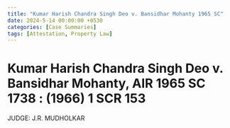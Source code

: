 ```yaml
---
title: "Kumar Harish Chandra Singh Deo v. Bansidhar Mohanty 1965 SC"
date: 2024-5-14 00:00:00 +0530
categories: [Case Summaries]
tags: [Attestation, Property Law]
---
```


# Kumar Harish Chandra Singh Deo v. Bansidhar Mohanty, AIR 1965 SC 1738 : (1966) 1 SCR 153

JUDGE: J.R. MUDHOLKAR
